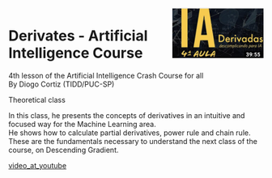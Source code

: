 


<img align="right"  height="100" src="../images/lesson04.png">

# Derivates - Artificial Intelligence Course
4th lesson of the Artificial Intelligence Crash Course for all<BR/>
By Diogo Cortiz (TIDD/PUC-SP)<BR/>

Theoretical class<BR/>

In this class, he presents the concepts of derivatives in an intuitive and focused way for the Machine Learning area.<BR/> 
He shows how to calculate partial derivatives, power rule and chain rule. 
These are the fundamentals necessary to understand the next class of the course, on Descending Gradient.<BR/>

[video_at_youtube](https://www.youtube.com/watch?v=WuPKvp_-X7Y&t=2s)